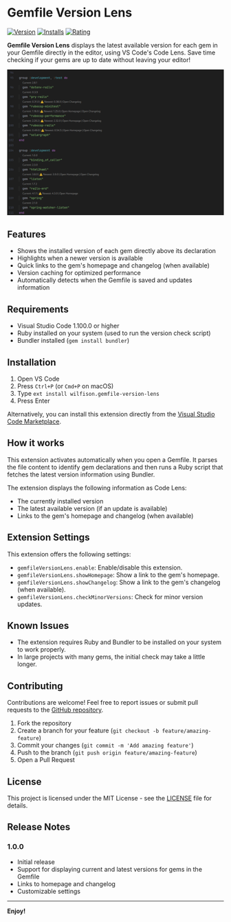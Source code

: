 # Gemfile Version Lens

[![Version](https://img.shields.io/visual-studio-marketplace/v/wilfison.gemfile-version-lens.svg)](https://marketplace.visualstudio.com/items?itemName=wilfison.gemfile-version-lens)
[![Installs](https://img.shields.io/visual-studio-marketplace/i/wilfison.gemfile-version-lens.svg)](https://marketplace.visualstudio.com/items?itemName=wilfison.gemfile-version-lens)
[![Rating](https://img.shields.io/visual-studio-marketplace/r/wilfison.gemfile-version-lens.svg)](https://marketplace.visualstudio.com/items?itemName=wilfison.gemfile-version-lens)

**Gemfile Version Lens** displays the latest available version for each gem in your Gemfile directly in the editor, using VS Code's Code Lens. Save time checking if your gems are up to date without leaving your editor!

![Gemfile Version Lens in action](https://github.com/wilfison/gemfile-version-lens/raw/HEAD/images/preview.png)

## Features

- Shows the installed version of each gem directly above its declaration
- Highlights when a newer version is available
- Quick links to the gem's homepage and changelog (when available)
- Version caching for optimized performance
- Automatically detects when the Gemfile is saved and updates information

## Requirements

- Visual Studio Code 1.100.0 or higher
- Ruby installed on your system (used to run the version check script)
- Bundler installed (`gem install bundler`)

## Installation

1. Open VS Code
2. Press `Ctrl+P` (or `Cmd+P` on macOS)
3. Type `ext install wilfison.gemfile-version-lens`
4. Press Enter

Alternatively, you can install this extension directly from the [Visual Studio Code Marketplace](https://marketplace.visualstudio.com/items?itemName=wilfison.gemfile-version-lens).

## How it works

This extension activates automatically when you open a Gemfile. It parses the file content to identify gem declarations and then runs a Ruby script that fetches the latest version information using Bundler.

The extension displays the following information as Code Lens:

- The currently installed version
- The latest available version (if an update is available)
- Links to the gem's homepage and changelog (when available)

## Extension Settings

This extension offers the following settings:

- `gemfileVersionLens.enable`: Enable/disable this extension.
- `gemfileVersionLens.showHomepage`: Show a link to the gem's homepage.
- `gemfileVersionLens.showChangelog`: Show a link to the gem's changelog (when available).
- `gemfileVersionLens.checkMinorVersions`: Check for minor version updates.

## Known Issues

- The extension requires Ruby and Bundler to be installed on your system to work properly.
- In large projects with many gems, the initial check may take a little longer.

## Contributing

Contributions are welcome! Feel free to report issues or submit pull requests to the [GitHub repository](https://github.com/username/gemfile-version-lens).

1. Fork the repository
2. Create a branch for your feature (`git checkout -b feature/amazing-feature`)
3. Commit your changes (`git commit -m 'Add amazing feature'`)
4. Push to the branch (`git push origin feature/amazing-feature`)
5. Open a Pull Request

## License

This project is licensed under the MIT License - see the [LICENSE](https://github.com/wilfison/gemfile-version-lens/blob/main/LICENSE) file for details.

## Release Notes

### 1.0.0

- Initial release
- Support for displaying current and latest versions for gems in the Gemfile
- Links to homepage and changelog
- Customizable settings

---

**Enjoy!**
